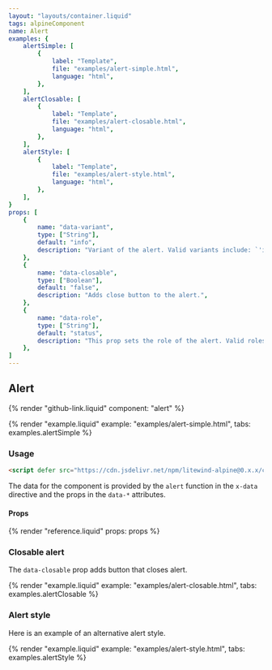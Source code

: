 ```yaml
---
layout: "layouts/container.liquid"
tags: alpineComponent
name: Alert
examples: {
    alertSimple: [
        {
            label: "Template",
            file: "examples/alert-simple.html",
            language: "html",
        },
    ],
    alertClosable: [
        {
            label: "Template",
            file: "examples/alert-closable.html",
            language: "html",
        },
    ],
    alertStyle: [
        {
            label: "Template",
            file: "examples/alert-style.html",
            language: "html",
        },
    ],
}
props: [
    {
        name: "data-variant",
        type: ["String"],
        default: "info",
        description: "Variant of the alert. Valid variants include: `'info'`, `'warn'`, `'danger'` and `'success'`.",
    },
    {
        name: "data-closable",
        type: ["Boolean"],
        default: "false",
        description: "Adds close button to the alert.",
    },
    {
        name: "data-role",
        type: ["String"],
        default: "status",
        description: "This prop sets the role of the alert. Valid roles for an alert are: `'status'` or `'alert'`.",
    },
]
---
```

## Alert

{% render "github-link.liquid" component: "alert" %}

{% render "example.liquid" example: "examples/alert-simple.html", tabs: examples.alertSimple %}

### Usage

```html
<script defer src="https://cdn.jsdelivr.net/npm/litewind-alpine@0.x.x/components/alert/dist/cdn.min.js"></script>
```

The data for the component is provided by the `alert` function in the `x-data` directive and the props in the `data-*` attributes.

#### Props

{% render "reference.liquid" props: props %}

### Closable alert

The `data-closable` prop adds button that closes alert.

{% render "example.liquid" example: "examples/alert-closable.html", tabs: examples.alertClosable %}

### Alert style

Here is an example of an alternative alert style.

{% render "example.liquid" example: "examples/alert-style.html", tabs: examples.alertStyle %}
